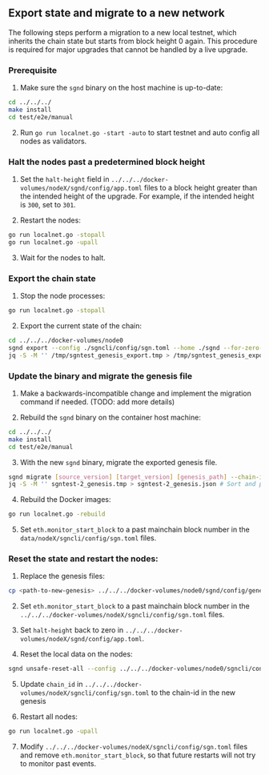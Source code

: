 ## Export state and migrate to a new network

The following steps perform a migration to a new local testnet, which inherits the chain state but
starts from block height 0 again. This procedure is required for major upgrades that cannot be
handled by a live upgrade.

### Prerequisite

1. Make sure the `sgnd` binary on the host machine is up-to-date:

```sh
cd ../../../
make install
cd test/e2e/manual
```

2. Run `go run localnet.go -start -auto` to start testnet and auto config all nodes as validators.

### Halt the nodes past a predetermined block height

1. Set the `halt-height` field in `../../../docker-volumes/nodeX/sgnd/config/app.toml` files to a
   block height greater than the intended height of the upgrade. For example, if the intended height
   is `300`, set to `301`.

2. Restart the nodes:

```sh
go run localnet.go -stopall
go run localnet.go -upall
```

3. Wait for the nodes to halt.

### Export the chain state

1. Stop the node processes:

```sh
go run localnet.go -stopall
```

2. Export the current state of the chain:

```sh
cd ../../../docker-volumes/node0
sgnd export --config ./sgncli/config/sgn.toml --home ./sgnd --for-zero-height --height <upgrade-height> > /tmp/sgntest_genesis_export.tmp
jq -S -M '' /tmp/sgntest_genesis_export.tmp > /tmp/sgntest_genesis_export.json # Sort and pretty-print the file
```

### Update the binary and migrate the genesis file

1. Make a backwards-incompatible change and implement the migration command if needed. (TODO: add
   more details)

2. Rebuild the `sgnd` binary on the container host machine:

```sh
cd ../../../
make install
cd test/e2e/manual
```

3. With the new `sgnd` binary, migrate the exported genesis file.

```sh
sgnd migrate [source_version] [target_version] [genesis_path] --chain-id sgntest-2 > sgntest-2_genesis.tmp
jq -S -M '' sgntest-2_genesis.tmp > sgntest-2_genesis.json # Sort and pretty-print the file
```

4. Rebuild the Docker images:

```sh
go run localnet.go -rebuild
```

5. Set `eth.monitor_start_block` to a past mainchain block number in the
   `data/nodeX/sgncli/config/sgn.toml` files.

### Reset the state and restart the nodes:

1. Replace the genesis files:

```sh
cp <path-to-new-genesis> ../../../docker-volumes/node0/sgnd/config/genesis.json # Repeat for all nodes
```

2. Set `eth.monitor_start_block` to a past mainchain block number in the
   `../../../docker-volumes/nodeX/sgncli/config/sgn.toml` files.

3. Set `halt-height` back to zero in `../../../docker-volumes/nodeX/sgnd/config/app.toml`.

4. Reset the local data on the nodes:

```sh
sgnd unsafe-reset-all --config ../../../docker-volumes/node0/sgncli/config/sgn.toml --home ../../../docker-volumes/node0/sgnd # Repeat for all nodes
```

5. Update `chain_id` in `../../../docker-volumes/nodeX/sgncli/config/sgn.toml` to the chain-id in the new genesis

6. Restart all nodes:

```sh
go run localnet.go -upall
```

7. Modify `../../../docker-volumes/nodeX/sgncli/config/sgn.toml` files and remove
   `eth.monitor_start_block`, so that future restarts will not try to monitor past events.
